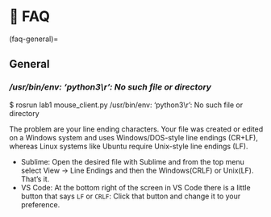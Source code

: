 # 🙋 FAQ

(faq-general)=
## General

### _/usr/bin/env: ‘python3\r’: No such file or directory_

$ rosrun lab1 mouse_client.py
/usr/bin/env: ‘python3\r’: No such file or directory


The problem are your line ending characters. Your file was created or edited on a Windows system and uses Windows/DOS-style line endings (CR+LF), whereas Linux systems like Ubuntu require Unix-style line endings (LF).

- Sublime: Open the desired file with Sublime and from the top menu select View -> Line Endings and then the Windows(CRLF) or Unix(LF). That’s it.
- VS Code: At the bottom right of the screen in VS Code there is a little button that says `LF` or `CRLF`: Click that button and change it to your preference.

<br>












